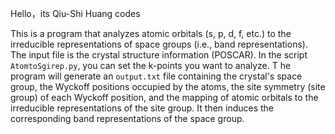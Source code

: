 Hello，its Qiu-Shi Huang codes


This is a program that analyzes atomic orbitals (s, p, d, f, etc.) to the irreducible representations of space groups (i.e., band representations). 
The input file is the crystal structure information (POSCAR). 
In the script `AtomtoSgirep.py`, you can set the k-points you want to analyze. T
he program will generate an `output.txt` file containing the crystal's space group, 
the Wyckoff positions occupied by the atoms, the site symmetry (site group) of each Wyckoff position, 
and the mapping of atomic orbitals to the irreducible representations of the site group. 
It then induces the corresponding band representations of the space group.
